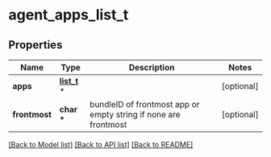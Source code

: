 # agent_apps_list_t

## Properties
Name | Type | Description | Notes
------------ | ------------- | ------------- | -------------
**apps** | [**list_t**](agent_app.md) \* |  | [optional] 
**frontmost** | **char \*** | bundleID of frontmost app or empty string if none are frontmost | [optional] 

[[Back to Model list]](../README.md#documentation-for-models) [[Back to API list]](../README.md#documentation-for-api-endpoints) [[Back to README]](../README.md)



